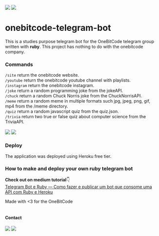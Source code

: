 [<img src="https://img.shields.io/badge/Ruby-2.7.1-red">]()
[<img src="https://img.shields.io/badge/Gem-telegram/bot-blue">](https://github.com/atipugin/telegram-bot-ruby)<br>
# onebitcode-telegram-bot
This is a studies purpose telegram bot for the OneBitCode telegram group written with <b>ruby</b>. This project has nothing to do with the onebitcode company.
### Commands
``/site`` return the onebitcode website.<br>
``/youtube`` return the onebitcode youtube channel with playlists.<br>
``/instagram`` return the onebitcode instagram.<br>
``/joke`` return a random programming joke from the jokeAPI.<br>
``/chuck`` return a random Chuck Norris joke from the ChuckNorrisAPI.<br>
``/meme`` return a random meme in multiple formats such jpg, jpeg, png, gif, mp4 from the /meme directory.<br>
``/quiz`` return a random javascript quiz from the quiz.json.<br>
``/trivia`` return two true or false quiz about computer science from the TriviaAPI.<br>
<br>
<img src="https://i.imgur.com/SRi3eKw.png"> <img src="https://i.imgur.com/lbySua9.png">

### Deploy
The application was deployed using Heroku free tier.

### How to make and deploy your own ruby telegram bot
<b>Check out on medium tutorial</b>👇<br> <a href='https://medium.com/@gregorymayer/telegram-bot-e-ruby-como-fazer-e-publicar-um-bot-que-consome-uma-api-com-ruby-e-heroku-6b3f453bf344'>Telegram Bot e Ruby — Como fazer e publicar um bot que consome uma API com Ruby e Heroku</a>

Made with <3 for the OneBitCode<br><br>
#### Contact
[<img src="https://img.shields.io/badge/Telegram-@gnm280-blue">](https://t.me/gnm280)
[<img src="https://img.shields.io/badge/LinkedIn-Gregory Mayer-green">](https://www.linkedin.com/in/gregory-nicholas-mayer-373742232/)
